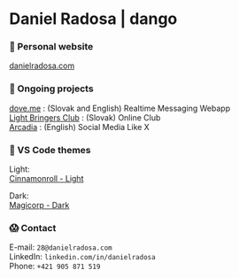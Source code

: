 # Daniel Radosa | dango

### 🍃 Personal website
[danielradosa.com](https://danielradosa.com)

### 💫 Ongoing projects
[dove.me](https://doveme.netlify.app/) : (Slovak and English) Realtime Messaging Webapp  
[Light Bringers Club](https://light-bringers.netlify.com/) : (Slovak) Online Club  
[Arcadia](https://sociaslink.netlify.app/) : (English) Social Media Like X

### 🌸 VS Code themes
Light:  
[Cinnamonroll - Light](https://marketplace.visualstudio.com/items?itemName=dango.cinnamonroll-theme)  

Dark:  
[Magicorp - Dark](https://marketplace.visualstudio.com/items?itemName=dango.magicorp-theme)

### 😱 Contact
E-mail: `28@danielradosa.com`  
LinkedIn: `linkedin.com/in/danielradosa`  
Phone: `+421 905 871 519`
